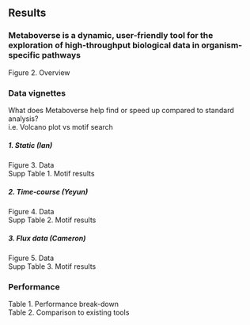 ## Results

### Metaboverse is a dynamic, user-friendly tool for the exploration of high-throughput biological data in organism-specific pathways


Figure 2. Overview

### Data vignettes
What does Metaboverse help find or speed up compared to standard analysis?    
i.e. Volcano plot vs motif search

##### 1. Static (Ian)

Figure 3. Data    
Supp Table 1. Motif results

##### 2. Time-course (Yeyun)

Figure 4. Data     
Supp Table 2. Motif results

##### 3. Flux data (Cameron)

Figure 5. Data     
Supp Table 3. Motif results

### Performance

Table 1. Performance break-down    
Table 2. Comparison to existing tools
